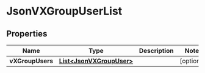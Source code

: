 
# JsonVXGroupUserList

## Properties
Name | Type | Description | Notes
------------ | ------------- | ------------- | -------------
**vXGroupUsers** | [**List&lt;JsonVXGroupUser&gt;**](JsonVXGroupUser.md) |  |  [optional]



